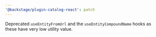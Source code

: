 ```yaml
---
'@backstage/plugin-catalog-react': patch
---
```


Deprecated `useEntityFromUrl` and the `useEntityCompoundName` hooks as these have very low utility value.
